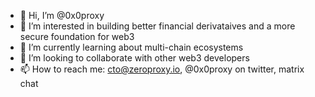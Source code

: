 - 👋 Hi, I’m @0x0proxy
- 👀 I’m interested in building better financial derivataives and a more secure foundation for web3
- 🌱 I’m currently learning about multi-chain ecosystems
- 💞️ I’m looking to collaborate with other web3 developers
- 📫 How to reach me: cto@zeroproxy.io, @0x0proxy on twitter, matrix chat

<!---
0x0proxy/0x0proxy is a ✨ special ✨ repository because its `README.md` (this file) appears on your GitHub profile.
You can click the Preview link to take a look at your changes.
--->
